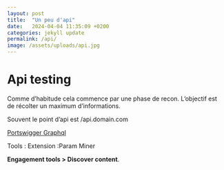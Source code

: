 ```yaml
---
layout: post
title:  "Un peu d'api"
date:   2024-04-04 11:35:09 +0200
categories: jekyll update
permalink: /api/
image: /assets/uploads/api.jpg
---
```


# Api testing

Comme d’habitude cela commence par une phase de recon. L’objectif est de récolter un maximum d’informations. 

Souvent le point d’api est
/api.domain.com

[Portswigger Graphql](Graphql)

Tools : 
Extension :Param Miner 

**Engagement tools > Discover content**.